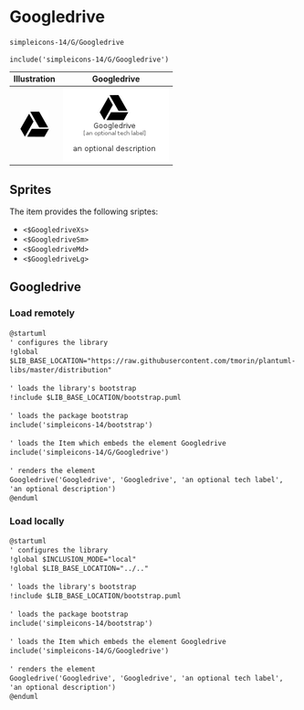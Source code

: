 # Googledrive


```text
simpleicons-14/G/Googledrive
```

```text
include('simpleicons-14/G/Googledrive')
```



| Illustration | Googledrive |
| :---: | :---: |
| ![illustration for Illustration](../../simpleicons-14/G/Googledrive.png) | ![illustration for Googledrive](../../simpleicons-14/G/Googledrive.Local.png) |



## Sprites
The item provides the following sriptes:

- `<$GoogledriveXs>`
- `<$GoogledriveSm>`
- `<$GoogledriveMd>`
- `<$GoogledriveLg>`





## Googledrive

### Load remotely
```plantuml
@startuml
' configures the library
!global $LIB_BASE_LOCATION="https://raw.githubusercontent.com/tmorin/plantuml-libs/master/distribution"

' loads the library's bootstrap
!include $LIB_BASE_LOCATION/bootstrap.puml

' loads the package bootstrap
include('simpleicons-14/bootstrap')

' loads the Item which embeds the element Googledrive
include('simpleicons-14/G/Googledrive')

' renders the element
Googledrive('Googledrive', 'Googledrive', 'an optional tech label', 'an optional description')
@enduml
```

### Load locally
```plantuml
@startuml
' configures the library
!global $INCLUSION_MODE="local"
!global $LIB_BASE_LOCATION="../.."

' loads the library's bootstrap
!include $LIB_BASE_LOCATION/bootstrap.puml

' loads the package bootstrap
include('simpleicons-14/bootstrap')

' loads the Item which embeds the element Googledrive
include('simpleicons-14/G/Googledrive')

' renders the element
Googledrive('Googledrive', 'Googledrive', 'an optional tech label', 'an optional description')
@enduml
```


